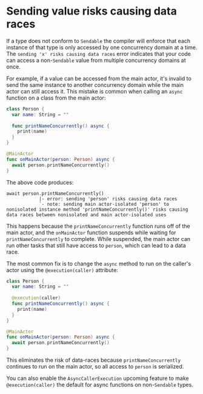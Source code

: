 # Sending value risks causing data races

If a type does not conform to `Sendable` the compiler will enforce that each instance of that type is only accessed by one concurrency domain at a time. The `sending 'x' risks causing data races` error indicates that your code can access a non-`Sendable` value from multiple concurrency domains at once.

For example, if a value can be accessed from the main actor, it's invalid to send the same instance to another concurrency domain while the main actor can still access it. This mistake is common when calling an `async` function on a class from the main actor:

```swift
class Person {
  var name: String = ""
    
  func printNameConcurrently() async {
    print(name)
  }
}

@MainActor
func onMainActor(person: Person) async {
  await person.printNameConcurrently()
}
```

The above code produces:

```
await person.printNameConcurrently()
            |- error: sending 'person' risks causing data races
            `- note: sending main actor-isolated 'person' to nonisolated instance method 'printNameConcurrently()' risks causing data races between nonisolated and main actor-isolated uses
```

This happens because the `printNameConcurrently` function runs off of the main actor, and the `onMainActor` function suspends while waiting for `printNameConcurrently` to complete. While suspended, the main actor can run other tasks that still have access to `person`, which can lead to a data race.

The most common fix is to change the `async` method to run on the caller's actor using the `@execution(caller)` attribute:

```swift
class Person {
  var name: String = ""
    
  @execution(caller)
  func printNameConcurrently() async {
    print(name)
  }
}

@MainActor
func onMainActor(person: Person) async {
  await person.printNameConcurrently()
}
```

This eliminates the risk of data-races because `printNameConcurrently` continues to run on the main actor, so all access to `person` is serialized.

You can also enable the `AsyncCallerExecution` upcoming feature to make `@execution(caller)` the default for async functions on non-`Sendable` types.